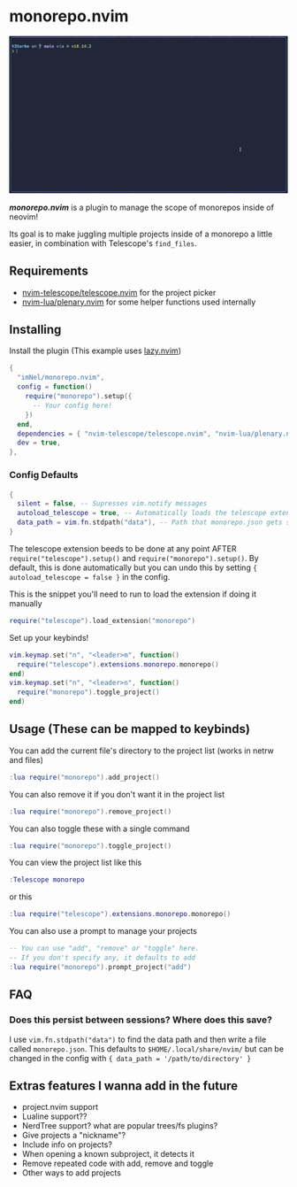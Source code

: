 # monorepo.nvim
![monorepo.nvim demo video. Shows opening a new monorepo and changing scopes using the plugin](demo.gif)

***monorepo.nvim*** is a plugin to manage the scope of monorepos inside of neovim! 

Its goal is to make juggling multiple projects inside of a monorepo a little easier, in combination with Telescope's `find_files`.

## Requirements
- [nvim-telescope/telescope.nvim](https://github.com/nvim-telescope/telescope.nvim) for the project picker
- [nvim-lua/plenary.nvim](https://github.com/nvim-lua/plenary.nvim) for some helper functions used internally

## Installing

Install the plugin (This example uses [lazy.nvim](https://github.com/folke/lazy.nvim))
```lua
{
  "imNel/monorepo.nvim",
  config = function()
    require("monorepo").setup({
      -- Your config here!
    })
  end,
  dependencies = { "nvim-telescope/telescope.nvim", "nvim-lua/plenary.nvim"},
  dev = true,
},
```

### Config Defaults
```lua
{
  silent = false, -- Supresses vim.notify messages
  autoload_telescope = true, -- Automatically loads the telescope extension at setup
  data_path = vim.fn.stdpath("data"), -- Path that monorepo.json gets saved to
}
```

The telescope extension beeds to be done at any point AFTER `require("telescope").setup()` and `require("monorepo").setup()`.
By default, this is done automatically but you can undo this by setting `{ autoload_telescope = false }` in the config.

This is the snippet you'll need to run to load the extension if doing it manually
```lua
require("telescope").load_extension("monorepo")
```

Set up your keybinds! 
```lua
vim.keymap.set("n", "<leader>m", function()
  require("telescope").extensions.monorepo.monorepo()
end)
vim.keymap.set("n", "<leader>n", function()
  require("monorepo").toggle_project()
end)
```

## Usage (These can be mapped to keybinds)

You can add the current file's directory to the project list (works in netrw and files)
```lua
:lua require("monorepo").add_project()
```

You can also remove it if you don't want it in the project list
```lua
:lua require("monorepo").remove_project()
```

You can also toggle these with a single command
```lua
:lua require("monorepo").toggle_project()
```

You can view the project list like this
```lua
:Telescope monorepo
```
or this
```lua
:lua require("telescope").extensions.monorepo.monorepo()
```

You can also use a prompt to manage your projects
```lua
-- You can use "add", "remove" or "toggle" here.
-- If you don't specify any, it defaults to add
:lua require("monorepo").prompt_project("add")
```

## FAQ
### Does this persist between sessions? Where does this save?
I use `vim.fn.stdpath("data")` to find the data path and then write a file called `monorepo.json`.
This defaults to `$HOME/.local/share/nvim/` but can be changed in the config with `{ data_path = '/path/to/directory' }`

## Extras features I wanna add in the future
- project.nvim support
- Lualine support??
- NerdTree support? what are popular trees/fs plugins?
- Give projects a "nickname"?
- Include info on projects?
- When opening a known subproject, it detects it
- Remove repeated code with add, remove and toggle
- Other ways to add projects

